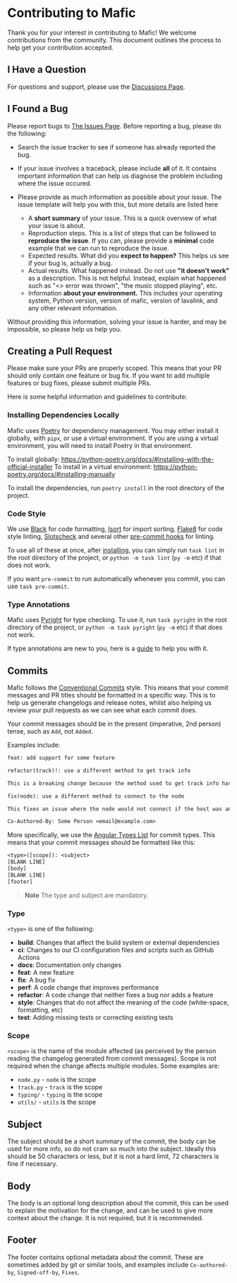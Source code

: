 # Contributing to Mafic

Thank you for your interest in contributing to Mafic! We welcome contributions from the community. This document outlines the process to help get your contribution accepted.

## I Have a Question

For questions and support, please use the [Discussions Page](https://github.com/ooliver1/mafic/discussions).

## I Found a Bug

Please report bugs to [The Issues Page](https://github.com/nextcord/nextcord/issues/new/choose). Before reporting a bug, please do the following:

- Search the issue tracker to see if someone has already reported the bug.
- If your issue involves a traceback, please include **all** of it. It contains important information that can help us diagnose the problem including where the issue occured.

- Please provide as much information as possible about your issue. The issue template will help you with this, but more details are listed here
  - A **short summary** of your issue. This is a quick overview of what your issue is about.
  - Reproduction steps. This is a list of steps that can be followed to **reproduce the issue**. If you can, please provide a **minimal** code example that we can run to reproduce the issue.
  - Expected results. What did you **expect to happen?** This helps us see if your bug is, actually a bug.
  - Actual results. What happened instead. Do not use **"it doesn't work"** as a description. This is not helpful. Instead, explain what happened such as "<> error was thrown", "the music stopped playing", etc.
  - Information **about your environment.** This includes your operating system, Python version, version of mafic, version of lavalink, and any other relevant information.

Without providing this information, solving your issue is harder, and may be impossible, so please help us help you.

## Creating a Pull Request

Please make sure your PRs are properly scoped. This means that your PR should only contain one feature or bug fix. If you want to add multiple features or bug fixes, please submit multiple PRs.

Here is some helpful information and guidelines to contribute:

### Installing Dependencies Locally

Mafic uses [Poetry](https://python-poetry.org/) for dependency management. You may either install it globally, with `pipx`, or use a virtual environment. If you are using a virtual environment, you will need to install Poetry in that environment.

To install globally: <https://python-poetry.org/docs/#installing-with-the-official-installer>
To install in a virtual environment: <https://python-poetry.org/docs/#installing-manually>

To install the dependencies, run `poetry install` in the root directory of the project.

### Code Style

We use [Black](https://github.com/psf/black) for code formatting, [Isort](https://github.com/pycqa/isort) for import sorting, [Flake8](https://github.com/PyCQA/flake8) for code style linting, [Slotscheck](https://github.com/ariebovenberg/slotscheck) and several other [pre-commit hooks](https://github.com/pre-commit/pre-commit-hooks) for linting.

To use all of these at once, after [installing](#installing-dependencies-locally), you can simply run `task lint` in the root directory of the project, or `python -m task lint` (`py -m` etc) if that does not work.

If you want `pre-commit` to run automatically whenever you commit, you can use `task pre-commit`.

### Type Annotations

Mafic uses [Pyright](https://github.com/microsoft/pyright) for type checking. To use it, run `task pyright` in the root directory of the project, or `python -m task pyright` (`py -m` etc) if that does not work.

If type annotations are new to you, here is a [guide](https://decorator-factory.github.io/typing-tips/) to help you with it.

## Commits

Mafic follows the [Conventional Commits](https://www.conventionalcommits.org/en/v1.0.0/) style. This means that your commit messages and PR titles should be formatted in a specific way. This is to help us generate changelogs and release notes, whilst also helping us review your pull requests as we can see what each commit does.

Your commit messages should be in the present (imperative, 2nd person) tense, such as `Add`, not `Added`.

Examples include:

```txt
feat: add support for some feature
```

```txt
refactor(track)!: use a different method to get track info

This is a breaking change because the method used to get track info has changed.
```

```txt
fix(node): use a different method to connect to the node

This fixes an issue where the node would not connect if the host was an IPV6 address.

Co-Authored-By: Some Person <email@example.com>
```

More specifically, we use the [Angular Types List](https://github.com/angular/angular/blob/22b96b9/CONTRIBUTING.md#type) for commit types. This means that your commit messages should be formatted like this:

```txt
<type>([scope]): <subject>
[BLANK LINE]
[body]
[BLANK LINE]
[footer]
```

> **Note**
> The type and subject are mandatory.

### Type

`<type>` is one of the following:

- **build**: Changes that affect the build system or external dependencies
- **ci**: Changes to our CI configuration files and scripts such as GitHub Actions
- **docs**: Documentation only changes
- **feat**: A new feature
- **fix**: A bug fix
- **perf**: A code change that improves performance
- **refactor**: A code change that neither fixes a bug nor adds a feature
- **style**: Changes that do not affect the meaning of the code (white-space, formatting, etc)
- **test**: Adding missing tests or correcting existing tests

### Scope

`<scope>` is the name of the module affected (as perceived by the person reading the changelog generated from commit messages). Scope is not required when the change affects multiple modules. Some examples are:

- `node.py` - `node` is the scope
- `track.py` - `track` is the scope
- `typing/` - `typing` is the scope
- `utils/` - `utils` is the scope

## Subject

The subject should be a short summary of the commit, the body can be used for more info, so do not cram so much into the subject. Ideally this should be 50 characters or less, but it is not a hard limit, 72 characters is fine if necessary.

## Body

The body is an optional long description about the commit, this can be used to explain the motivation for the change, and can be used to give more context about the change. It is not required, but it is recommended.

## Footer

The footer contains optional metadata about the commit. These are sometimes added by git or similar tools, and examples include `Co-authored-by`, `Signed-off-by`, `Fixes`.
